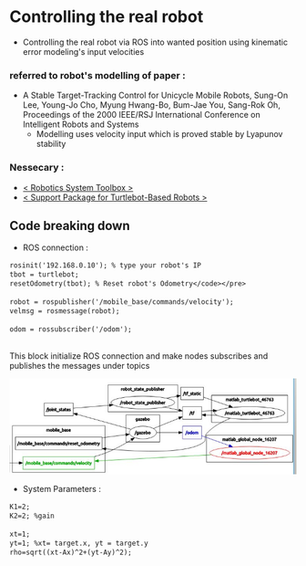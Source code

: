 # Controlling the real robot
+ Controlling the real robot via ROS into wanted position using kinematic error modeling's input velocities


### referred to robot's modelling of paper : 
+ A Stable Target-Tracking Control for Unicycle Mobile Robots, Sung-On Lee, Young-Jo Cho, Myung Hwang-Bo, Bum-Jae You, Sang-Rok Oh, Proceedings of the 2000 IEEE/RSJ International Conference on Intelligent Robots and Systems 
  + Modelling uses velocity input which is proved stable by Lyapunov stability


### Nessecary :
+ [< Robotics System Toolbox >](https://kr.mathworks.com/help/robotics/classeslist.html)
+ [< Support Package for Turtlebot-Based Robots >](https://kr.mathworks.com/help/supportpkg/turtlebotrobot/index.html)

## Code breaking down

+ ROS connection :

~~~
rosinit('192.168.0.10'); % type your robot's IP
tbot = turtlebot;
resetOdometry(tbot); % Reset robot's Odometry</code></pre>

robot = rospublisher('/mobile_base/commands/velocity');
velmsg = rosmessage(robot);

odom = rossubscriber('/odom');
~~~
</br>
This block initialize ROS connection and make nodes subscribes and publishes the messages under topics
<p align="center">
<img src="https://github.com/engcang/image-files/blob/master/turtlebot2/rqt1.JPG" width="700"/>
</p>



+ System Parameters :

~~~
K1=2;
K2=2; %gain

xt=1;
yt=1; %xt= target.x, yt = target.y
rho=sqrt((xt-Ax)^2+(yt-Ay)^2);
~~~
